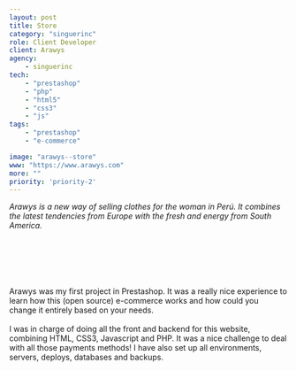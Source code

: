 ```yaml
---
layout: post
title: Store
category: "singuerinc"
role: Client Developer
client: Arawys
agency:
    - singuerinc
tech:
    - "prestashop"
    - "php"
    - "html5"
    - "css3"
    - "js"
tags:
    - "prestashop"
    - "e-commerce"

image: "arawys--store"
www: "https://www.arawys.com"
more: ""
priority: 'priority-2'
---
```


_Arawys is a new way of selling clothes for the woman in Per&uacute;. It combines the latest tendencies from Europe with the fresh and energy from South America._
<br/><br/><br/><br/><br/><br/><br/>
Arawys was my first project in Prestashop. It was a really nice experience to learn how this (open source) e-commerce works and how could you change it entirely based on your needs.
<br/><br/>
I was in charge of doing all the front and backend for this website, combining HTML, CSS3, Javascript and PHP. It was a nice challenge to deal with all those payments methods! I have also set up all environments, servers, deploys, databases and backups.
